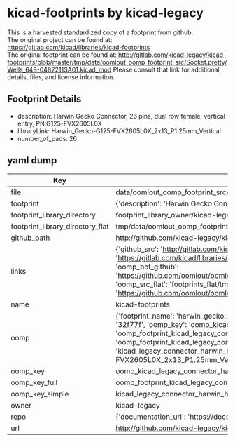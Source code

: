# kicad-footprints by kicad-legacy  
This is a harvested standardized copy of a footprint from github.  
The original project can be found at:  
https://gitlab.com/kicad/libraries/kicad-footprints  
The original footprint can be found at:
http://gitlab.com/kicad-legacy/kicad-footprints/blob/master/tmp/data/oomlout_oomp_footprint_src/Socket.pretty/Wells_648-0482211SA01.kicad_mod
Please consult that link for additional, details, files, and license information.  
## Footprint Details
* description: Harwin Gecko Connector, 26 pins, dual row female, vertical entry, PN:G125-FVX2605L0X  
* libraryLink: Harwin_Gecko-G125-FVX2605L0X_2x13_P1.25mm_Vertical  
* number_of_pads: 26  
## yaml dump  
| Key | Value |  
| --- | --- |  
| file | data/oomlout_oomp_footprint_src/kicad-footprints/Connector_Harwin.pretty/Harwin_Gecko-G125-FVX2605L0X_2x13_P1.25mm_Vertical.kicad_mod |  
| footprint | {'description': 'Harwin Gecko Connector, 26 pins, dual row female, vertical entry, PN:G125-FVX2605L0X', 'libraryLink': 'Harwin_Gecko-G125-FVX2605L0X_2x13_P1.25mm_Vertical', 'number_of_pads': 26} |  
| footprint_library_directory | footprint_library_owner/kicad-legacy_kicad-footprints |  
| footprint_library_directory_flat | tmp/data/oomlout_oomp_footprint_src/footprints_flat/kicad_legacy_connector_harwin_harwin_gecko_g125_fvx2605l0x_2x13_p1_25mm_vertical/working |  
| github_path | http://github.com/kicad-legacy/kicad-footprints/blob/master/tmp/data/oomlout_oomp_footprint_src/Connector_Harwin.pretty/Harwin_Gecko-G125-FVX2605L0X_2x13_P1.25mm_Vertical.kicad_mod |  
| links | {'github_src': 'http://gitlab.com/kicad-legacy/kicad-footprints/blob/master/tmp/data/oomlout_oomp_footprint_src/Socket.pretty/Wells_648-0482211SA01.kicad_mod', 'github_src_repo': 'https://gitlab.com/kicad/libraries/kicad-footprints', 'oomp_bot': 'tmp/data/oomlout_oomp_footprint_src/footprints/kicad_legacy_connector_harwin_harwin_gecko_g125_fvx2605l0x_2x13_p1_25mm_vertical/working', 'oomp_bot_github': 'https://github.com/oomlout/oomlout_oomp_footprint_bot/tree/main/tmp/data/oomlout_oomp_footprint_src/footprints/kicad_legacy_connector_harwin_harwin_gecko_g125_fvx2605l0x_2x13_p1_25mm_vertical/working', 'oomp_src_flat': 'footprints_flat/tmp/data/oomlout_oomp_footprint_src/footprints_flat/kicad_legacy_connector_harwin_harwin_gecko_g125_fvx2605l0x_2x13_p1_25mm_vertical/working', 'oomp_src_flat_github': 'https://github.com/oomlout/oomlout_oomp_footprint_src/tree/main/tmp/data/oomlout_oomp_footprint_src/footprints_flat/kicad_legacy_connector_harwin_harwin_gecko_g125_fvx2605l0x_2x13_p1_25mm_vertical/working'} |  
| name | kicad-footprints |  
| oomp | {'footprint_name': 'harwin_gecko_g125_fvx2605l0x_2x13_p1_25mm_vertical', 'library_name': 'connector_harwin', 'md5': '32f77fe8ab92b92a905329e27b7ac385', 'md5_10': '32f77fe8ab', 'md5_5': '32f77', 'md5_6': '32f77f', 'oomp_key': 'oomp_kicad_legacy_connector_harwin_harwin_gecko_g125_fvx2605l0x_2x13_p1_25mm_vertical', 'oomp_key_extra': 'oomp_footprint_kicad_legacy_connector_harwin_harwin_gecko_g125_fvx2605l0x_2x13_p1_25mm_vertical', 'oomp_key_full': 'oomp_footprint_kicad_legacy_connector_harwin_harwin_gecko_g125_fvx2605l0x_2x13_p1_25mm_vertical_32f77f', 'oomp_key_simple': 'kicad_legacy_connector_harwin_harwin_gecko_g125_fvx2605l0x_2x13_p1_25mm_vertical', 'original_filename': 'data/oomlout_oomp_footprint_src/kicad-footprints/Connector_Harwin.pretty/Harwin_Gecko-G125-FVX2605L0X_2x13_P1.25mm_Vertical.kicad_mod', 'owner_name': 'kicad_legacy'} |  
| oomp_key | oomp_kicad_legacy_connector_harwin_harwin_gecko_g125_fvx2605l0x_2x13_p1_25mm_vertical |  
| oomp_key_full | oomp_footprint_kicad_legacy_connector_harwin_harwin_gecko_g125_fvx2605l0x_2x13_p1_25mm_vertical |  
| oomp_key_simple | kicad_legacy_connector_harwin_harwin_gecko_g125_fvx2605l0x_2x13_p1_25mm_vertical |  
| owner | kicad-legacy |  
| repo | {'documentation_url': 'https://docs.github.com/rest/repos/repos#get-a-repository', 'message': 'Not Found'} |  
| url | http://github.com/kicad-legacy/kicad-footprints |  

